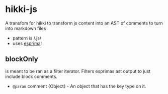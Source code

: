 # hikki-js

A transfom for hikki to transform js content into an AST of comments to turn into markdown files

* pattern is /\.js/
* uses [esprima](http://esprima.org/)!

## blockOnly

is meant to be ran as a filter iterator. Filters esprimas ast output to just include block comments.

* `@param` comment {Object} - An object that has the key type on it.
